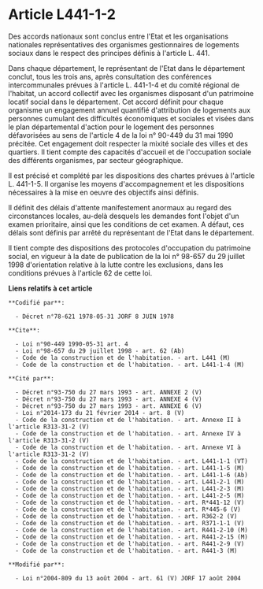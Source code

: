 # Article L441-1-2

Des accords nationaux sont conclus entre l'Etat et les organisations nationales représentatives des organismes gestionnaires
de logements sociaux dans le respect des principes définis à l'article L. 441.

Dans chaque département, le représentant de l'Etat dans le département conclut, tous les trois ans, après consultation des
conférences intercommunales prévues à l'article L. 441-1-4 et du comité régional de l'habitat, un accord collectif avec les
organismes disposant d'un patrimoine locatif social dans le département. Cet accord définit pour chaque organisme un
engagement annuel quantifié d'attribution de logements aux personnes cumulant des difficultés économiques et sociales et
visées dans le plan départemental d'action pour le logement des personnes défavorisées au sens de l'article 4 de la loi n°
90-449 du 31 mai 1990 précitée. Cet engagement doit respecter la mixité sociale des villes et des quartiers. Il tient compte
des capacités d'accueil et de l'occupation sociale des différents organismes, par secteur géographique.

Il est précisé et complété par les dispositions des chartes prévues à l'article L. 441-1-5. Il organise les moyens
d'accompagnement et les dispositions nécessaires à la mise en oeuvre des objectifs ainsi définis.

Il définit des délais d'attente manifestement anormaux au regard des circonstances locales, au-delà desquels les demandes
font l'objet d'un examen prioritaire, ainsi que les conditions de cet examen. A défaut, ces délais sont définis par arrêté du
représentant de l'Etat dans le département.

Il tient compte des dispositions des protocoles d'occupation du patrimoine social, en vigueur à la date de publication de la
loi n° 98-657 du 29 juillet 1998 d'orientation relative à la lutte contre les exclusions, dans les conditions prévues à
l'article 62 de cette loi.

**Liens relatifs à cet article**

	**Codifié par**:

	  - Décret n°78-621 1978-05-31 JORF 8 JUIN 1978

	**Cite**:

	  - Loi n°90-449 1990-05-31 art. 4
	  - Loi n°98-657 du 29 juillet 1998 - art. 62 (Ab)
	  - Code de la construction et de l'habitation. - art. L441 (M)
	  - Code de la construction et de l'habitation. - art. L441-1-4 (M)

	**Cité par**:

	  - Décret n°93-750 du 27 mars 1993 - art. ANNEXE 2 (V)
	  - Décret n°93-750 du 27 mars 1993 - art. ANNEXE 4 (V)
	  - Décret n°93-750 du 27 mars 1993 - art. ANNEXE 6 (V)
	  - Loi n°2014-173 du 21 février 2014 - art. 8 (V)
	  - Code de la construction et de l'habitation. - art. Annexe II à l'article R313-31-2 (V)
	  - Code de la construction et de l'habitation. - art. Annexe IV à l'article R313-31-2 (V)
	  - Code de la construction et de l'habitation. - art. Annexe VI à l'article R313-31-2 (V)
	  - Code de la construction et de l'habitation. - art. L441-1-1 (VT)
	  - Code de la construction et de l'habitation. - art. L441-1-5 (M)
	  - Code de la construction et de l'habitation. - art. L441-1-6 (Ab)
	  - Code de la construction et de l'habitation. - art. L441-2-1 (M)
	  - Code de la construction et de l'habitation. - art. L441-2-3 (M)
	  - Code de la construction et de l'habitation. - art. L441-2-5 (M)
	  - Code de la construction et de l'habitation. - art. R*441-12 (V)
	  - Code de la construction et de l'habitation. - art. R*445-6 (V)
	  - Code de la construction et de l'habitation. - art. R362-2 (V)
	  - Code de la construction et de l'habitation. - art. R371-1-1 (V)
	  - Code de la construction et de l'habitation. - art. R441-2-10 (M)
	  - Code de la construction et de l'habitation. - art. R441-2-15 (M)
	  - Code de la construction et de l'habitation. - art. R441-2-9 (V)
	  - Code de la construction et de l'habitation. - art. R441-3 (M)

	**Modifié par**:

	  - Loi n°2004-809 du 13 août 2004 - art. 61 (V) JORF 17 août 2004
